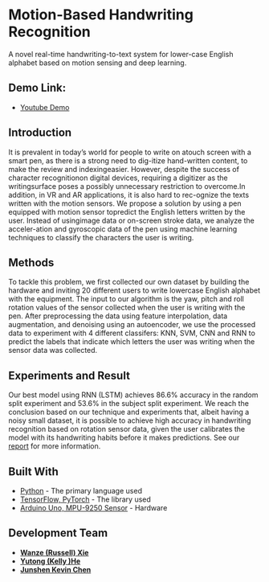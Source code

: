 # Motion-Based Handwriting Recognition

A novel real-time handwriting-to-text system for lower-case English alphabet based on motion sensing and deep learning.

## Demo Link:
* [Youtube Demo](https://www.youtube.com/watch?v=SGBSVo2U12s}{https://youtu.be/SGBSVo2U12s)

## Introduction
It  is  prevalent  in  today’s  world  for  people  to  write  on  atouch screen with a smart pen, as there is a strong need to dig-itize hand-written content,  to make the review and indexingeasier.  However, despite the success of character recognitionon digital devices, requiring a digitizer as the writingsurface poses a possibly unnecessary restriction to overcome.In addition, in VR and AR applications, it is also hard to rec-ognize the texts written with the motion sensors. We propose a solution by using a pen equipped with motion sensor topredict the English letters written by the user. Instead of usingimage data or on-screen stroke data, we analyze the acceler-ation and gyroscopic data of the pen using machine learning techniques to classify the characters the user is writing.

## Methods
To tackle this problem, we first collected our own dataset by building the hardware and inviting 20 different users to write lowercase English alphabet with the equipment. The input to our algorithm is the yaw, pitch and roll rotation values of the sensor collected when the user is writing with the pen. After preprocessing the data using feature interpolation, data augmentation, and denoising using an autoencoder, we use the processed data to experiment with 4 different classifers: KNN, SVM, CNN and RNN to predict the labels that indicate which letters the user was writing when the sensor data was collected.

## Experiments and Result
Our best model using RNN (LSTM) achieves 86.6\% accuracy in the random split experiment and 53.6\% in the subject split experiment. We reach the conclusion based on our technique and experiments that, albeit having a noisy small dataset, it is possible to achieve high accuracy in handwriting recognition based on rotation sensor data, given the user calibrates the model with its handwriting habits before it makes predictions. See our [report](https://github.com/RussellXie7/DeepMotion/blob/master/paper/DeepMotion_Final_Report.pdf) for more information.


## Built With

* [Python]() - The primary language used
* [TensorFlow, PyTorch]() - The library used
* [Arduino Uno, MPU-9250 Sensor]() - Hardware


## Development Team

* [**Wanze (Russell) Xie**](https://github.com/russellxie7)
* [**Yutong (Kelly )He**](https://github.com/KellyYutongHe)
* [**Junshen Kevin Chen**](https://github.com/CniveK)



